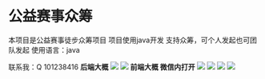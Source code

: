# **公益赛事众筹**
本项目是公益赛事徒步众筹项目 项目使用java开发 支持众筹，可个人发起也可团队发起
使用语言：java

联系我：Q 101238416
**后端大概**
![](https://github.com/lvlucky/gongyizhongchou/blob/main/i1.png)
![](https://github.com/lvlucky/gongyizhongchou/blob/main/i7.png)
**前端大概 微信内打开**
![](https://github.com/lvlucky/gongyizhongchou/blob/main/i2.png)
![](https://github.com/lvlucky/gongyizhongchou/blob/main/i3.png)
![](https://github.com/lvlucky/gongyizhongchou/blob/main/i4.png)
![](https://github.com/lvlucky/gongyizhongchou/blob/main/i5.png)
